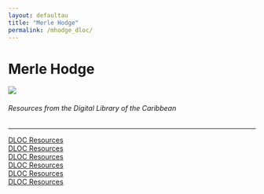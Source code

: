 ```yaml
---
layout: defaultau
title: "Merle Hodge"
permalink: /mhodge_dloc/
---
```

<!-- partial:index.partial.html -->
<div class="content">
    <h1>Merle Hodge</h1>
    <div class="quote">
        <div><img src="https://stories.isu.pub/88562224/images/43_original_file_I0.jpg" class="logo"></div>
    </div>
    <body>
    <h6>Resources from the Digital Library of the Caribbean</h6><hr> 
        <a href="https://www.dloc.com/UF00103096/00001/images" target="_blank">DLOC Resources</a><br>
        <a href="https://www.dloc.com/AA00030610/00001/images" target="_blank">DLOC Resources</a><br>
        <a href="https://www.dloc.com/UF00096005/00015/images" target="_blank">DLOC Resources</a><br>
        <a href="https://www.dloc.com/AA00032523/00011/images" target="_blank">DLOC Resources</a><br>
        <a href="https://www.dloc.com/AA00000079/00002/images" target="_blank">DLOC Resources</a><br>
        <a href="https://www.dloc.com/UF00082876/00129/images" target="_blank">DLOC Resources</a><br>
    </body> 
          </div>
  <!-- partial -->
<script src='https://cdnjs.cloudflare.com/ajax/libs/jquery/3.1.1/jquery.min.js'></script><script  src="{{ site.baseurl }}/assets/js/authorscript.js"></script>